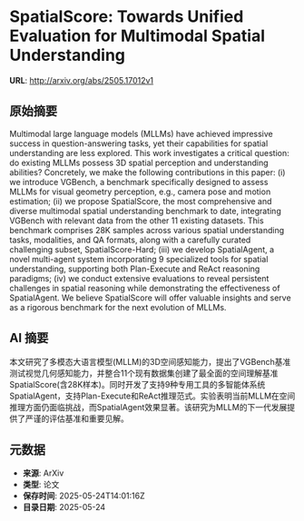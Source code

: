 # SpatialScore: Towards Unified Evaluation for Multimodal Spatial Understanding

**URL**: http://arxiv.org/abs/2505.17012v1

## 原始摘要

Multimodal large language models (MLLMs) have achieved impressive success in
question-answering tasks, yet their capabilities for spatial understanding are
less explored. This work investigates a critical question: do existing MLLMs
possess 3D spatial perception and understanding abilities? Concretely, we make
the following contributions in this paper: (i) we introduce VGBench, a
benchmark specifically designed to assess MLLMs for visual geometry perception,
e.g., camera pose and motion estimation; (ii) we propose SpatialScore, the most
comprehensive and diverse multimodal spatial understanding benchmark to date,
integrating VGBench with relevant data from the other 11 existing datasets.
This benchmark comprises 28K samples across various spatial understanding
tasks, modalities, and QA formats, along with a carefully curated challenging
subset, SpatialScore-Hard; (iii) we develop SpatialAgent, a novel multi-agent
system incorporating 9 specialized tools for spatial understanding, supporting
both Plan-Execute and ReAct reasoning paradigms; (iv) we conduct extensive
evaluations to reveal persistent challenges in spatial reasoning while
demonstrating the effectiveness of SpatialAgent. We believe SpatialScore will
offer valuable insights and serve as a rigorous benchmark for the next
evolution of MLLMs.


## AI 摘要

本文研究了多模态大语言模型(MLLM)的3D空间感知能力，提出了VGBench基准测试视觉几何感知能力，并整合11个现有数据集创建了最全面的空间理解基准SpatialScore(含28K样本)。同时开发了支持9种专用工具的多智能体系统SpatialAgent，支持Plan-Execute和ReAct推理范式。实验表明当前MLLM在空间推理方面仍面临挑战，而SpatialAgent效果显著。该研究为MLLM的下一代发展提供了严谨的评估基准和重要见解。

## 元数据

- **来源**: ArXiv
- **类型**: 论文
- **保存时间**: 2025-05-24T14:01:16Z
- **目录日期**: 2025-05-24
